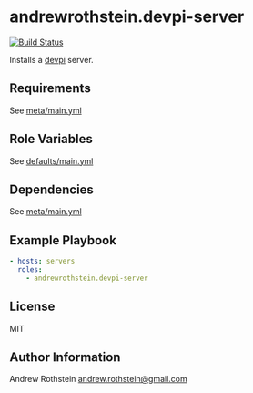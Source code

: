 andrewrothstein.devpi-server
=========
[![Build Status](https://travis-ci.org/andrewrothstein/ansible-devpi-server.svg?branch=master)](https://travis-ci.org/andrewrothstein/ansible-devpi-server)

Installs a [devpi](https://devpi.net/docs/devpi/devpi/stable/%2Bd/index.html) server.

Requirements
------------

See [meta/main.yml](meta/main.yml)

Role Variables
--------------

See [defaults/main.yml](defaults/main.yml)

Dependencies
------------

See [meta/main.yml](meta/main.yml)

Example Playbook
----------------

```yml
- hosts: servers
  roles:
    - andrewrothstein.devpi-server
```

License
-------

MIT

Author Information
------------------

Andrew Rothstein <andrew.rothstein@gmail.com>
